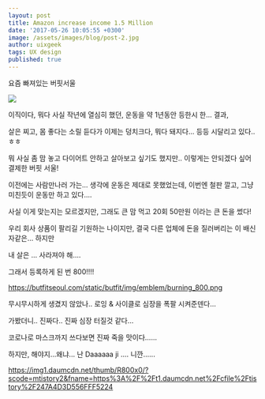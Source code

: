 ```yaml
---
layout: post
title: Amazon increase income 1.5 Million
date: '2017-05-26 10:05:55 +0300'
image: /assets/images/blog/post-2.jpg
author: uixgeek
tags: UX design
published: true
---
```


요즘 빠져있는 버핏서울 

![]({{site.baseurl}}/https://platum.kr/wp-content/uploads/2021/04/b.jpg)

이직이다, 뭐다 사실 작년에 열심히 했던, 운동을 약 1년동안 등한시 한... 결과,

살은 찌고, 몸 좋다는 소릴 듣다가 이제는 덩치크다, 뭐다 돼지다... 등등 시달리고 있다..ㅎㅎ

뭐 사실 좀 맘 놓고 다이어트 안하고 살아보고 싶기도 했지만.. 이렇게는 안되겠다 싶어 결제한 버핏 서울!

이전에는 사람만나러 가는... 생각에 운동은 제대로 못했었는데, 이번엔 철판 깔고, 그냥 미친듯이 운동만 하고 있다....

사실 이게 맞는지는 모르겠지만, 그래도 큰 맘 먹고 20회 50만원 이라는 큰 돈을 썼다!

우리 회사 상품이 팔리길 기원하는 나이지만, 결국 다른 업체에 돈을 질러버리는 이 배신자같은... 하지만

내 살은 ... 사라져야 해....

그래서 등록하게 된 번 800!!!!

https://butfitseoul.com/static/butfit/img/emblem/burning_800.png


무시무시하게 생겼지 않았나.. 로잉 & 사이클로 심장을 폭팔 시켜준덴다... 

가봤더니.. 진짜다.. 진짜 심장 터질것 같다...

코로나로 마스크까지 쓰다보면 진짜 죽을 맛이다......

하지만, 해야지...왜냐... 난 Daaaaaa ji .... 니깐......

https://img1.daumcdn.net/thumb/R800x0/?scode=mtistory2&fname=https%3A%2F%2Ft1.daumcdn.net%2Fcfile%2Ftistory%2F247A4D3D556FFF5224


